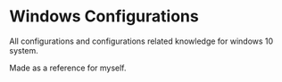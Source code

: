 # Windows Configurations

All configurations and configurations related knowledge for windows 10 system.

Made as a reference for myself.
